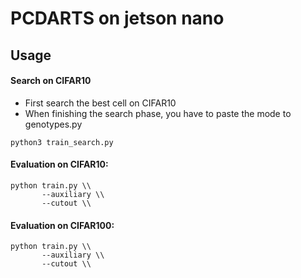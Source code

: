 # PCDARTS on jetson nano

## Usage
#### Search on CIFAR10

- First search the best cell on CIFAR10
- When finishing the search phase, you have to paste the mode to genotypes.py
```
python3 train_search.py
```

#### Evaluation on CIFAR10:

```
python train.py \\
       --auxiliary \\
       --cutout \\
```
#### Evaluation on CIFAR100:

```
python train.py \\
       --auxiliary \\
       --cutout \\
```
